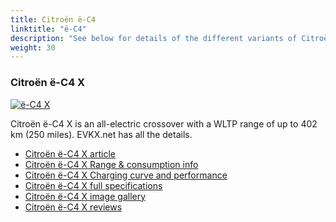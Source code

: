 ```yaml
---
title: Citroën ë-C4
linktitle: "ë-C4"
description: "See below for details of the different variants of Citroën ë-C4"
weight: 30
---
```

### Citroën ë-C4 X

<a href="ë-c4_x/"><img src="https://media.evkx.net/multimedia/models/citroën/ë-c4/ë-c4_x/main_1_st.jpg" class="img-fluid" alt="ë-C4 X" ></a>

Citroën ë-C4 X is an all-electric crossover with a WLTP range of up to 402 km (250 miles). EVKX.net has all the details. 

- [Citroën ë-C4 X article](ë-c4_x/)
- [Citroën ë-C4 X Range & consumption info](ë-c4_x/rangeandconsumption)
- [Citroën ë-C4 X Charging curve and performance](ë-c4_x/chargingcurve)
- [Citroën ë-C4 X full specifications](ë-c4_x/specifications)
- [Citroën ë-C4 X image gallery](ë-c4_x/gallery)
- [Citroën ë-C4 X reviews](ë-c4_x/reviews)

